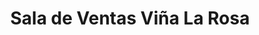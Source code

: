 ---
title: "Sala de Ventas Viña La Rosa"
url: /fundo-la-rosa/sala-de-ventas-vina-la-rosa/
shop: Wein
---